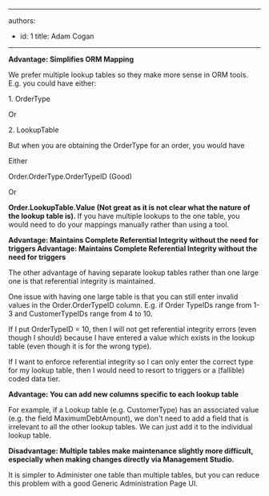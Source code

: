 

---
authors:
  - id: 1
    title: Adam Cogan
---




<span class='intro'> <p class="ssw15-rteElement-P"><b>Advantage&#58; Simplifies ORM Mapping​​​</b><br></p>We prefer multiple lookup tables so they make more sense in ORM tools. E.g. you could have either&#58;<br> </span>

<p>1. OrderType<br></p><p>Or<br></p><p>2. LookupTable</p><p>But when you are obtaining the OrderType for an order, you would have</p><p>Either</p><p>Order.OrderType.OrderTypeID (Good)</p><p>Or</p><p><strong>Order.LookupTable.Value (Not great as it is not clear what the nature of the lookup table is).&#160;</strong>If you have multiple lookups to the one table, you would need to do your mappings manually rather than using a tool.<br></p><p><strong>Advantage&#58; Maintains Complete Referential Integrity without the need for triggers Advantage&#58; Maintains Complete Referential Integrity without the need for triggers</strong></p><p>The other advantage of having separate lookup tables rather than one large one is that referential integrity is maintained.</p><p>One issue with having one large table is that you can still enter invalid values in the Order.OrderTypeID column. E.g. if Order TypeIDs range from 1-3 and CustomerTypeIDs range from 4 to 10.</p><p>If I put OrderTypeID = 10, then I will not get referential integrity errors (even though I should) because I have entered a value which exists in the lookup table (even though it is for the wrong type).</p><p>If I want to enforce referential integrity so I can only enter the correct type for my lookup table, then I would need to resort to triggers or a (fallible) coded data tier.</p><p><strong>Advantage&#58; You can add new columns specific to each lookup table</strong></p><p>For example, if a Lookup table (e.g. CustomerType) has an associated value (e.g. the field MaximumDebtAmount), we don't need to add a field that is irrelevant to all the other lookup tables. We can just add it to the individual lookup table.</p><p><strong>Disadvantage&#58; Multiple tables make maintenance slightly more difficult, especially when making changes directly via Management Studio.</strong></p><p>It is simpler to Administer one table than multiple tables, but you can reduce this problem with a good Generic Administration Page UI.​<br></p>


